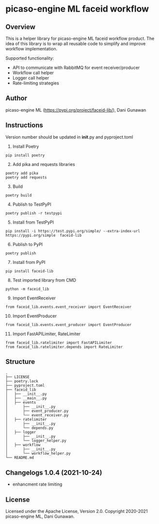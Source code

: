 # picaso-engine ML faceid workflow

## Overview

This is a helper library for picaso-engine ML faceid workflow product. The idea of this library is to wrap all reusable code to simplify and improve workflow implementation.

Supported functionality:

- API to communicate with RabbitMQ for event receiver/producer
- Workflow call helper
- Logger call helper
- Rate-limiting strategies

## Author
picaso-engine ML (https://pypi.org/project/faceid-lib/), Dani Gunawan

## Instructions
Version number should be updated in __init__.py and pyproject.toml

1. Install Poetry

```
pip install poetry
```

2. Add pika and requests libraries

```
poetry add pika
poetry add requests
```

3. Build

```
poetry build
```

4. Publish to TestPyPI

```
poetry publish -r testpypi
```

5. Install from TestPyPI

```
pip install -i https://test.pypi.org/simple/ --extra-index-url https://pypi.org/simple  faceid-lib
```

6. Publish to PyPI

```
poetry publish
```

7. Install from PyPI

```
pip install faceid-lib
```

8. Test imported library from CMD

```
python -m faceid_lib
```

9. Import EventReceiver

```
from faceid_lib.events.event_receiver import EventReceiver
```

10. Import EventProducer

```
from faceid_lib.events.event_producer import EventProducer
```

11. Import FastAPILimiter, RateLimiter

```
from faceid_lib.ratelimiter import FastAPILimiter
from faceid_lib.ratelimiter.depends import RateLimiter
```

## Structure

```
.
├── LICENSE
├── poetry.lock
├── pyproject.toml
├── faceid_lib
│   ├── __init__.py
│   ├── __main__.py
│   ├── events
│       ├── __init__.py
│       ├── event_producer.py
│       └── event_receiver.py
│   ├── ratelimiter
│       ├── __init__.py
│       └── depends.py
│   ├── logger
│       ├── __init__.py
│       └── logger_helper.py
│   ├── workflow
│       ├── __init__.py
│       └── workflow_helper.py
└── README.md
```

## Changelogs 1.0.4 (2021-10-24)
- enhancment rate limiting

## License
Licensed under the Apache License, Version 2.0. Copyright 2020-2021 picaso-engine ML, Dani Gunawan.
